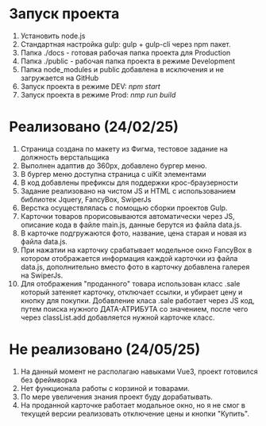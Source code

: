 # Запуск проекта
1. Установить node.js
2. Стандартная настройка gulp: gulp + gulp-cli через npm пакет.
3. Папка ./docs - готовая рабочая папка проекта для Production
4. Папка ./public - рабочая папка проекта в режиме Development
5. Папка node_modules и public добавлена в исключения и не загружается на GitHub
6. Запуск проекта в режиме DEV: *npm start*
7. Запуск проекта в режиме Prod: *nmp run build*
 
 # Реализовано (24/02/25)
 
 1. Страница создана по макету из Фигма, тестовое задание на должность верстальщика
 2. Выполнен адаптив до 360px, добавлено бургер меню.
 3. В бургер меню доступна страница с uiKit элементами
 4. В код добавлены префиксы для поддержки крос-браузерности
 5. Задание реализовано на чистом JS и HTML с использованием библиотек Jquery, FancyBox, SwiperJs
6. Верстка осуществлялась с помощью сборки проектов Gulp.
7. Карточки товаров прорисовываются автоматически через JS, описание кода в файле main.js, данные берутся из файла data.js.
8. В карточке подгружаются фото, название, цена старая и новая из файла data.js.
9. При нажатии на карточку срабатывает модельное окно FancyBox в котором отображается информация каждой карточки из файла data.js, дополнительно вместо фото в карточку добавлена галерея на SwiperJs.
10. Для отображения "проданного" товара использован класс .sale который затеняет карточку, отключает ссылки, и убирает цену и кнопку для покупки. Добавление класа .sale работает через JS код, путем поиска нужного ДАТА-АТРИБУТА со значением, после чего через classList.add добавляется нужной карточке класс.

# Не реализовано (24/05/25)
1. На данный момент не располагаю навыками Vue3, проект готовился без фреймворка
2. Нет функционала работы с корзиной и товарами.
3. По мере увеличения знания проект буду дорабатывать.
4. На проданной карточке работает модальное окно, но я не смог в текущей версии реализовать отключение цены и кнопки "Купить".
